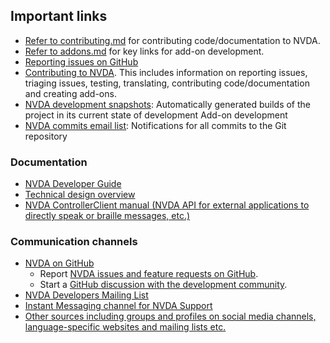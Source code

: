 ## Important links
* [Refer to contributing.md](./contributing.md) for contributing code/documentation to NVDA.
* [Refer to addons.md](./addons.md) for key links for add-on development.
* [Reporting issues on GitHub](../issues/readme.md)
* [Contributing to NVDA](../../.github/CONTRIBUTING.md).
This includes information on reporting issues, triaging issues, testing, translating, contributing code/documentation and creating add-ons.
* [NVDA development snapshots](https://www.nvaccess.org/files/nvda/snapshots/): Automatically generated builds of the project in its current state of development
Add-on development
* [NVDA commits email list](https://lists.sourceforge.net/lists/listinfo/nvda-commits): Notifications for all commits to the Git repository

### Documentation
* [NVDA Developer Guide](https://www.nvaccess.org/files/nvda/documentation/developerGuide.html)
* [Technical design overview](../design/technicalDesignOverview.md)
* [NVDA ControllerClient manual (NVDA API for external applications to directly speak or braille messages, etc.)](https://github.com/nvaccess/nvda/tree/master/extras/controllerClient)

### Communication channels
* [NVDA on GitHub](https://github.com/nvaccess/nvda)
	* Report [NVDA issues and feature requests on GitHub](https://github.com/nvaccess/nvda/issues).
	* Start a [GitHub discussion with the development community](https://github.com/nvaccess/nvda/discussions).
* [NVDA Developers Mailing List](https://groups.io/g/nvda-devel)
* [Instant Messaging channel for NVDA Support](https://gitter.im/nvaccess/NVDA)
* [Other sources including groups and profiles on social media channels, language-specific websites and mailing lists etc.](https://github.com/nvaccess/nvda-community/wiki/Connect)
